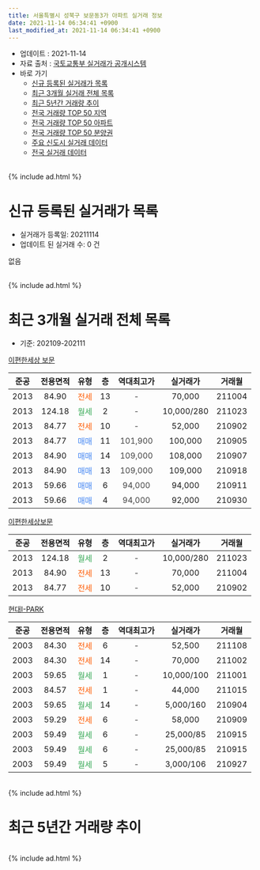 ```yaml
---
title: 서울특별시 성북구 보문동3가 아파트 실거래 정보
date: 2021-11-14 06:34:41 +0900
last_modified_at: 2021-11-14 06:34:41 +0900
---
```


* 업데이트 : 2021-11-14
* 자료 출처 : [국토교통부 실거래가 공개시스템](http://rt.molit.go.kr)
* 바로 가기
    * [신규 등록된 실거래가 목록](#신규-등록된-실거래가-목록)
    * [최근 3개월 실거래 전체 목록](#최근-3개월-실거래-전체-목록)
    * [최근 5년간 거래량 추이](#최근-5년간-거래량-추이)
    * [전국 거래량 TOP 50 지역](https://inasie.github.io/apt-trade-info/최근-3개월-전국에서-가장-거래가-많이-발생한-지역)
    * [전국 거래량 TOP 50 아파트](https://inasie.github.io/apt-trade-info/최근-3개월-전국에서-가장-거래가-많이-발생한-아파트)
    * [전국 거래량 TOP 50 분양권](https://inasie.github.io/apt-trade-info/최근-3개월-전국에서-가장-거래가-많이-발생한-분양권)
    * [주요 신도시 실거래 데이터](https://inasie.github.io/apt-trade-info/주요-신도시)
    * [전국 실거래 데이터](https://inasie.github.io/apt-trade-info/전국)
<br>
{% include ad.html %}
<br>

# 신규 등록된 실거래가 목록
* 실거래가 등록일: 20211114
* 업데이트 된 실거래 수: 0 건

없음

<br>
{% include ad.html %}
<br>

# 최근 3개월 실거래 전체 목록
* 기준: 202109-202111


[이편한세상 보문](https://search.naver.com/search.naver?query=%EC%84%9C%EC%9A%B8%ED%8A%B9%EB%B3%84%EC%8B%9C+%EC%84%B1%EB%B6%81%EA%B5%AC+%EB%B3%B4%EB%AC%B8%EB%8F%993%EA%B0%80+%EC%9D%B4%ED%8E%B8%ED%95%9C%EC%84%B8%EC%83%81+%EB%B3%B4%EB%AC%B8)

|준공|전용면적|유형|층|역대최고가|실거래가|거래월|
|:---:|:---:|:---:|:---:|:---:|:---:|:---:|
|2013|84.90|<span style="color:#ff5a00">전세</span>|13|<span style="color:#444444">-</span>|70,000|211004|
|2013|124.18|<span style="color:#34a853">월세</span>|2|<span style="color:#444444">-</span>|10,000/280|211023|
|2013|84.77|<span style="color:#ff5a00">전세</span>|10|<span style="color:#444444">-</span>|52,000|210902|
|2013|84.77|<span style="color:#4285f3">매매</span>|11|<span style="color:#444444">101,900</span>|100,000|210905|
|2013|84.90|<span style="color:#4285f3">매매</span>|14|<span style="color:#444444">109,000</span>|108,000|210907|
|2013|84.90|<span style="color:#4285f3">매매</span>|13|<span style="color:#444444">109,000</span>|109,000|210918|
|2013|59.66|<span style="color:#4285f3">매매</span>|6|<span style="color:#444444">94,000</span>|94,000|210911|
|2013|59.66|<span style="color:#4285f3">매매</span>|4|<span style="color:#444444">94,000</span>|92,000|210930|

[이편한세상보문](https://search.naver.com/search.naver?query=%EC%84%9C%EC%9A%B8%ED%8A%B9%EB%B3%84%EC%8B%9C+%EC%84%B1%EB%B6%81%EA%B5%AC+%EB%B3%B4%EB%AC%B8%EB%8F%993%EA%B0%80+%EC%9D%B4%ED%8E%B8%ED%95%9C%EC%84%B8%EC%83%81%EB%B3%B4%EB%AC%B8)

|준공|전용면적|유형|층|역대최고가|실거래가|거래월|
|:---:|:---:|:---:|:---:|:---:|:---:|:---:|
|2013|124.18|<span style="color:#34a853">월세</span>|2|<span style="color:#444444">-</span>|10,000/280|211023|
|2013|84.90|<span style="color:#ff5a00">전세</span>|13|<span style="color:#444444">-</span>|70,000|211004|
|2013|84.77|<span style="color:#ff5a00">전세</span>|10|<span style="color:#444444">-</span>|52,000|210902|

[현대I-PARK](https://search.naver.com/search.naver?query=%EC%84%9C%EC%9A%B8%ED%8A%B9%EB%B3%84%EC%8B%9C+%EC%84%B1%EB%B6%81%EA%B5%AC+%EB%B3%B4%EB%AC%B8%EB%8F%993%EA%B0%80+%ED%98%84%EB%8C%80I-PARK)

|준공|전용면적|유형|층|역대최고가|실거래가|거래월|
|:---:|:---:|:---:|:---:|:---:|:---:|:---:|
|2003|84.30|<span style="color:#ff5a00">전세</span>|6|<span style="color:#444444">-</span>|52,500|211108|
|2003|84.30|<span style="color:#ff5a00">전세</span>|14|<span style="color:#444444">-</span>|70,000|211002|
|2003|59.65|<span style="color:#34a853">월세</span>|1|<span style="color:#444444">-</span>|10,000/100|211001|
|2003|84.57|<span style="color:#ff5a00">전세</span>|1|<span style="color:#444444">-</span>|44,000|211015|
|2003|59.65|<span style="color:#34a853">월세</span>|14|<span style="color:#444444">-</span>|5,000/160|210904|
|2003|59.29|<span style="color:#ff5a00">전세</span>|6|<span style="color:#444444">-</span>|58,000|210909|
|2003|59.49|<span style="color:#34a853">월세</span>|6|<span style="color:#444444">-</span>|25,000/85|210915|
|2003|59.49|<span style="color:#34a853">월세</span>|6|<span style="color:#444444">-</span>|25,000/85|210915|
|2003|59.49|<span style="color:#34a853">월세</span>|5|<span style="color:#444444">-</span>|3,000/106|210927|


<br>
{% include ad.html %}
<br>

# 최근 5년간 거래량 추이


<div style="width:100%;">
    <canvas id="deal_progress" height="200"></canvas>
</div>

<script>
new Chart(document.getElementById("deal_progress"), {
    type: 'line',
    data: {
        labels: ['201611','201612','201701','201702','201703','201704','201705','201706','201707','201708','201709','201710','201711','201712','201801','201802','201803','201804','201805','201806','201807','201808','201809','201810','201811','201812','201901','201902','201903','201904','201905','201906','201907','201908','201909','201910','201911','201912','202001','202002','202003','202004','202005','202006','202007','202008','202009','202010','202011','202012','202101','202102','202103','202104','202105','202106','202107','202108','202109','202110','202111'],
        datasets: [{
            label: '매매',
            pointRadius: 1,
            data: [4, 2, 0, 5, 3, 4, 11, 6, 8, 8, 7, 4, 6, 9, 9, 8, 6, 5, 0, 2, 8, 6, 5, 0, 3, 4, 0, 0, 1, 2, 1, 3, 5, 3, 6, 14, 9, 6, 2, 3, 5, 0, 0, 7, 13, 0, 2, 4, 2, 2, 3, 3, 4, 0, 2, 1, 0, 2, 5, 0, 0],
            borderColor: "rgba(255, 201, 14, 1)",
            backgroundColor: "rgba(255, 201, 14, 0.5)",
            fill: false,
            lineTension: 0
        },{
            label: '전월세',
            pointRadius: 1,
            data: [9, 11, 6, 8, 6, 5, 2, 3, 4, 1, 11, 3, 8, 9, 7, 6, 7, 2, 5, 4, 0, 3, 4, 7, 1, 2, 8, 4, 3, 7, 8, 2, 4, 4, 6, 3, 7, 6, 9, 12, 6, 12, 2, 4, 4, 7, 1, 2, 3, 1, 6, 7, 6, 5, 12, 4, 2, 2, 7, 7, 1],
            borderColor: "rgba(0, 141, 185, 1)",
            backgroundColor: "rgba(0, 141, 185, 0.5)",
            fill: false,
            lineTension: 0
        }
        ]
    },
    options: {
        responsive: true,
        title: {
            display: false
        },
        tooltips: {
            mode: 'index',
            intersect: false
        },
        hover: {
            mode: 'nearest',
            intersect: true
        },
        scales: {
            xAxes: [{
                display: true,
                scaleLabel: {
                    display: true,
                    labelString: '년/월'
                }
            }],
            yAxes: [{
                display: true,
                ticks: {
                    suggestedMin: 0,
                },
                scaleLabel: {
                    display: true,
                    labelString: '실거래 수'
                }
            }]
        }
    }
});

</script>


<br>
{% include ad.html %}
<br>

